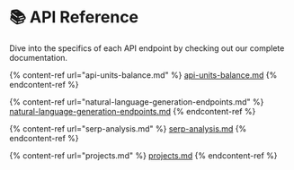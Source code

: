 # 📚 API Reference

Dive into the specifics of each API endpoint by checking out our complete documentation.

{% content-ref url="api-units-balance.md" %}
[api-units-balance.md](api-units-balance.md)
{% endcontent-ref %}

{% content-ref url="natural-language-generation-endpoints.md" %}
[natural-language-generation-endpoints.md](natural-language-generation-endpoints.md)
{% endcontent-ref %}

{% content-ref url="serp-analysis.md" %}
[serp-analysis.md](serp-analysis.md)
{% endcontent-ref %}

{% content-ref url="projects.md" %}
[projects.md](projects.md)
{% endcontent-ref %}
